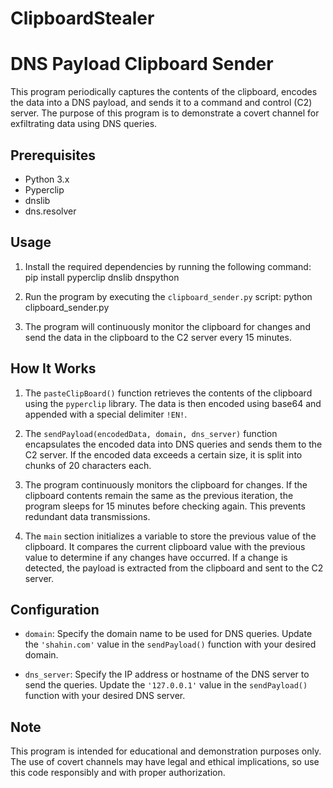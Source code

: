 # ClipboardStealer
# DNS Payload Clipboard Sender

This program periodically captures the contents of the clipboard, encodes the data into a DNS payload, and sends it to a command and control (C2) server. The purpose of this program is to demonstrate a covert channel for exfiltrating data using DNS queries.

## Prerequisites

- Python 3.x
- Pyperclip
- dnslib
- dns.resolver

## Usage

1. Install the required dependencies by running the following command:
pip install pyperclip dnslib dnspython

2. Run the program by executing the `clipboard_sender.py` script:
python clipboard_sender.py

3. The program will continuously monitor the clipboard for changes and send the data in the clipboard to the C2 server every 15 minutes.

## How It Works

1. The `pasteClipBoard()` function retrieves the contents of the clipboard using the `pyperclip` library. The data is then encoded using base64 and appended with a special delimiter `!EN!`.

2. The `sendPayload(encodedData, domain, dns_server)` function encapsulates the encoded data into DNS queries and sends them to the C2 server. If the encoded data exceeds a certain size, it is split into chunks of 20 characters each.

3. The program continuously monitors the clipboard for changes. If the clipboard contents remain the same as the previous iteration, the program sleeps for 15 minutes before checking again. This prevents redundant data transmissions.

4. The `main` section initializes a variable to store the previous value of the clipboard. It compares the current clipboard value with the previous value to determine if any changes have occurred. If a change is detected, the payload is extracted from the clipboard and sent to the C2 server.

## Configuration

- `domain`: Specify the domain name to be used for DNS queries. Update the `'shahin.com'` value in the `sendPayload()` function with your desired domain.

- `dns_server`: Specify the IP address or hostname of the DNS server to send the queries. Update the `'127.0.0.1'` value in the `sendPayload()` function with your desired DNS server.

## Note

This program is intended for educational and demonstration purposes only. The use of covert channels may have legal and ethical implications, so use this code responsibly and with proper authorization.

